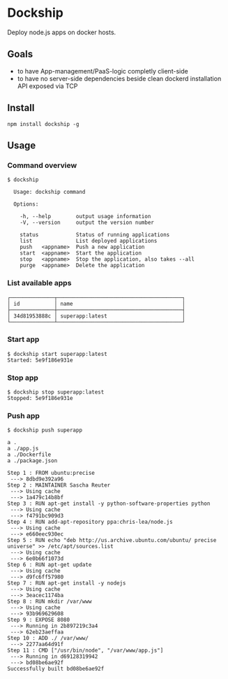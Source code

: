 # Dockship

Deploy node.js apps on docker hosts.


## Goals

- to have App-management/PaaS-logic completly client-side
- to have no server-side dependencies beside clean dockerd installation API exposed via TCP

## Install

```npm install dockship -g```

## Usage

### Command overview

```
$ dockship 

  Usage: dockship command

  Options:

    -h, --help        output usage information
    -V, --version     output the version number
                      
    status            Status of running applications
    list              List deployed applications
    push   <appname>  Push a new application
    start  <appname>  Start the application
    stop   <appname>  Stop the application, also takes --all
    purge  <appname>  Delete the application

```

### List available apps

```
┌──────────────┬────────────────────────────────────────┐
│ id           │ name                                   │
├──────────────┼────────────────────────────────────────┤
│ 34d81953888c │ superapp:latest                        │
└──────────────┴────────────────────────────────────────┘
```

### Start app

```
$ dockship start superapp:latest
Started: 5e9f186e931e
```

### Stop app

```
$ dockship stop superapp:latest
Stopped: 5e9f186e931e
```

### Push app

```
$ dockship push superapp

a .
a ./app.js
a ./Dockerfile
a ./package.json

Step 1 : FROM ubuntu:precise
 ---> 8dbd9e392a96
Step 2 : MAINTAINER Sascha Reuter
 ---> Using cache
 ---> 1a479c14b8bf
Step 3 : RUN apt-get install -y python-software-properties python
 ---> Using cache
 ---> f4791bc909d3
Step 4 : RUN add-apt-repository ppa:chris-lea/node.js
 ---> Using cache
 ---> e660eec930ec
Step 5 : RUN echo "deb http://us.archive.ubuntu.com/ubuntu/ precise universe" >> /etc/apt/sources.list
 ---> Using cache
 ---> 6e0b66f1073d
Step 6 : RUN apt-get update
 ---> Using cache
 ---> d9fc6ff57980
Step 7 : RUN apt-get install -y nodejs
 ---> Using cache
 ---> 3eacec1174ba
Step 8 : RUN mkdir /var/www
 ---> Using cache
 ---> 93b969629608
Step 9 : EXPOSE 8080
 ---> Running in 2b897219c3a4
 ---> 62eb23aeffaa
Step 10 : ADD ./ /var/www/
 ---> 2277aa64d91f
Step 11 : CMD ["/usr/bin/node", "/var/www/app.js"]
 ---> Running in d69128319942
 ---> bd08be6ae92f
Successfully built bd08be6ae92f
```
